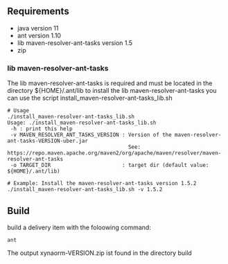## Requirements
* java version 11
* ant version 1.10
* lib maven-resolver-ant-tasks version 1.5
* zip


### lib maven-resolver-ant-tasks

The lib maven-resolver-ant-tasks is required and must be located in the directory ${HOME}/.ant/lib
to install the lib maven-resolver-ant-tasks you can use the script install_maven-resolver-ant-tasks_lib.sh

```
# Usage
./install_maven-resolver-ant-tasks_lib.sh
Usage: ./install_maven-resolver-ant-tasks_lib.sh
 -h : print this help
 -v MAVEN_RESOLVER_ANT_TASKS_VERSION : Version of the maven-resolver-ant-tasks-VERSION-uber.jar
                                       See: https://repo.maven.apache.org/maven2/org/apache/maven/resolver/maven-resolver-ant-tasks
 -o TARGET_DIR                       : target dir (default value: ${HOME}/.ant/lib)

# Example: Install the maven-resolver-ant-tasks version 1.5.2
./install_maven-resolver-ant-tasks_lib.sh -v 1.5.2
```

## Build

build a delivery item with the foloowing command:

```
ant
```

The output xynaorm-VERSION.zip ist found in the directory build
